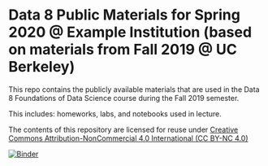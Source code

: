 # Data 8 Public Materials for Spring 2020 @ Example Institution (based on materials from Fall 2019 @ UC Berkeley)
This repo contains the publicly available materials that are used in the Data 8 Foundations of Data Science course during the Fall 2019 semester.

This includes: homeworks, labs, and notebooks used in lecture.

The contents of this repository are licensed for reuse under [Creative Commons Attribution-NonCommercial 4.0 International (CC BY-NC 4.0)](http://creativecommons.org/licenses/by-nc/4.0/)

[![Binder](https://mybinder.org/badge.svg)](https://mybinder.org/v2/gh/data-8/materials-su19/master)
